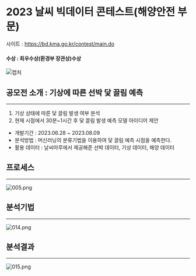 # 2023 날씨 빅데이터 콘테스트(해양안전 부문)
사이트 : <https://bd.kma.go.kr/contest/main.do>
#### 수상 : 최우수상(환경부 장관상)수상
![캡처](https://github.com/dmswneunju/climate_project/assets/109281949/85ff1c4e-131a-4a26-8c61-63c524583169)  
## 공모전 소개 : 기상에 따른 선박 닻 끌림 예측
---
1. 기상 상태에 따른 닻 끌림 발생 여부 분석
2. 현재 시점에서 30분~1시간 후 닻 끌림 발생 예측 모델 아이디어 제안
- 개발기간 : 2023.06.28 ~ 2023.08.09
- 분석방법 : 머신러닝의 분류기법을 이용하여 닻 끌림 예측 시점을 예측한다.
- 활용 데이터 : 날씨마루에서 제공해준 선박 데이터, 기상 데이터, 해양 데이터

## 프로세스
---
![005.png](https://prod-files-secure.s3.us-west-2.amazonaws.com/f631e2e7-e21c-4179-9427-d5f6ad386400/698a80aa-6f94-4c3c-ad58-6c056639321a/005.png)

## 분석기법
---
![014.png](https://prod-files-secure.s3.us-west-2.amazonaws.com/f631e2e7-e21c-4179-9427-d5f6ad386400/3f07d50d-e4da-4875-9dc7-e5a6722e338b/014.png)
## 분석결과
---
![015.png](https://prod-files-secure.s3.us-west-2.amazonaws.com/f631e2e7-e21c-4179-9427-d5f6ad386400/6e8b028e-f52a-4eff-aea7-852c635524a9/015.png)
